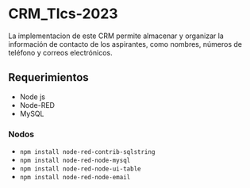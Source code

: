 # CRM_TIcs-2023
La implementacion de este CRM  permite almacenar y organizar la información de contacto de los aspirantes, como nombres, números de teléfono y correos electrónicos.


## Requerimientos
- Node js
- Node-RED
- MySQL

### Nodos 
* <code>npm install node-red-contrib-sqlstring</code>
* <code>npm install node-red-node-mysql</code>
* <code>npm install node-red-node-ui-table</code>
* <code>npm install node-red-node-email</code>
